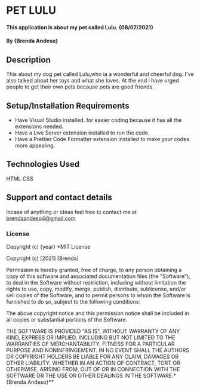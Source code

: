 # PET LULU
#### This application is about my pet called Lulu. {08/07/2021}
#### By **{Brenda Andeso}**
## Description
This about my dog pet called Lulu,who ia a wonderful and cheerful dog.
I've also talked about her toys and what she loves.
At the end i have urged people to get their own pets because pets are good friends.
## Setup/Installation Requirements
* Have Visual Studio installed. for easier coding because it has all the extensions needed.
* Have a Live Server extension installed to run the code.
* Have a Prettier Code Formatter extension installed to make your codes more appealing.
## Technologies Used
HTML
CSS
## Support and contact details
Incase of anything or ideas feel free to contact me at brendaandeso4@gmail.com
### License

Copyright (c) {year} *MIT License

Copyright (c) [2021] [Brenda]

Permission is hereby granted, free of charge, to any person obtaining a copy
of this software and associated documentation files (the "Software"), to deal
in the Software without restriction, including without limitation the rights
to use, copy, modify, merge, publish, distribute, sublicense, and/or sell
copies of the Software, and to permit persons to whom the Software is
furnished to do so, subject to the following conditions:

The above copyright notice and this permission notice shall be included in all
copies or substantial portions of the Software.

THE SOFTWARE IS PROVIDED "AS IS", WITHOUT WARRANTY OF ANY KIND, EXPRESS OR
IMPLIED, INCLUDING BUT NOT LIMITED TO THE WARRANTIES OF MERCHANTABILITY,
FITNESS FOR A PARTICULAR PURPOSE AND NONINFRINGEMENT. IN NO EVENT SHALL THE
AUTHORS OR COPYRIGHT HOLDERS BE LIABLE FOR ANY CLAIM, DAMAGES OR OTHER
LIABILITY, WHETHER IN AN ACTION OF CONTRACT, TORT OR OTHERWISE, ARISING FROM,
OUT OF OR IN CONNECTION WITH THE SOFTWARE OR THE USE OR OTHER DEALINGS IN THE
SOFTWARE.*{Brenda Andeso}**